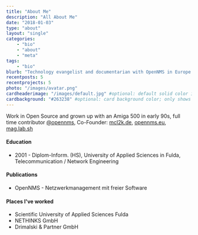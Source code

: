 ```yaml
---
title: "About Me"
description: "All About Me"
date: "2018-01-03"
type: "about"
layout: "single"
categories:
    - "bio"
    - "about"
    - "meta"
tags:
    - "bio"
blurb: "Technology evangelist and documentarian with OpenNMS in Europe."
recentposts: 5
recentprojects: 5
photo: "/images/avatar.png"
cardheaderimage: "/images/default.jpg" #optional: default solid color if unset
cardbackground: "#263238" #optional: card background color; only shows when no image specified
---
```


Work in Open Source and grown up with an Amiga 500 in early 90s, full time contributor [@opennms](https://twitter.com/opennms), Co-Founder: [mcl2k.de](http://www.mcl2k.de), [opennms.eu](http://www.opennms.eu), [mag.lab.sh](https://mag.lab.sh)

#### Education

- 2001 - Diplom-Inform. (HS), University of Applied Sciences in Fulda, Telecommunication / Network Engineering

#### Publications

- OpenNMS - Netzwerkmanagement mit freier Software 

#### Places I've worked
 
- Scientific University of Applied Sciences Fulda
- NETHINKS GmbH
- Drimalski & Partner GmbH
